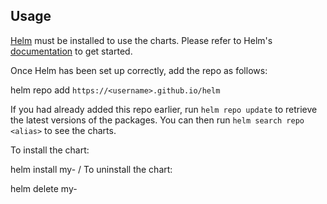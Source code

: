 ## Usage

[Helm](https://helm.sh) must be installed to use the charts.  Please refer to Helm's [documentation](https://helm.sh/docs) to get started.

Once Helm has been set up correctly, add the repo as follows:

helm repo add <alias> `https://<username>.github.io/helm`

If you had already added this repo earlier, run `helm repo update` to retrieve the latest versions of the packages.  You can then run `helm search repo <alias>` to see the charts.

To install the <chart-name> chart:

helm install my-<chart-name> <alias>/<chart-name>
To uninstall the chart:

helm delete my-<chart-name>
